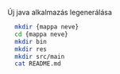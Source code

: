 Új java alkalmazás legenerálása
```bash
  mkdir {mappa neve}
  cd {mappa neve}
  mkdir bin
  mkdir res
  mkdir src/main
  cat README.md
```